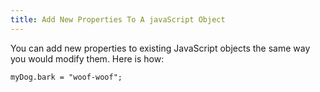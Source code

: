 ```yaml
---
title: Add New Properties To A javaScript Object
---
```

You can add new properties to existing JavaScript objects the same way you would modify them. Here is how:

    myDog.bark = "woof-woof";